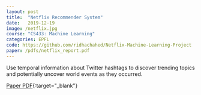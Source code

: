 ```yaml
---
layout: post
title:  "Netflix Recommender System"
date:   2019-12-19
image: /netflix.jpg
course: "CS433: Machine Learning"
categories: EPFL
code: https://github.com/ridhachahed/Netflix-Machine-Learning-Project
paper: /pdfs/netflix_report.pdf
---
```

Use temporal information about Twitter hashtags to discover trending topics and potentially uncover world events as they occurred.

[Paper PDF](/pdfs/netflix_report.pdf){:target="_blank"}